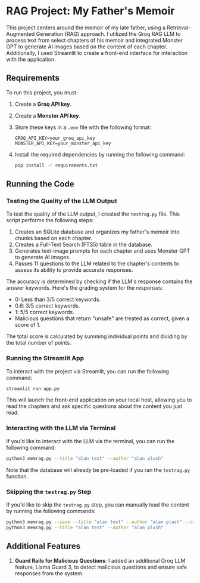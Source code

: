 
# RAG Project: My Father's Memoir

This project centers around the memoir of my late father, using a Retrieval-Augmented Generation (RAG) approach. I utilized the Groq RAG LLM to process text from select chapters of his memoir and integrated Monster GPT to generate AI images based on the content of each chapter. Additionally, I used Streamlit to create a front-end interface for interaction with the application.

## Requirements

To run this project, you must:

1. Create a **Groq API key**.
2. Create a **Monster API key**.
3. Store these keys in a `.env` file with the following format:

   ```
   GROQ_API_KEY=your_groq_api_key
   MONSTER_API_KEY=your_monster_api_key
   ```

4. Install the required dependencies by running the following command:
   ```bash
   pip install -r requirements.txt
   ```

## Running the Code

### Testing the Quality of the LLM Output

To test the quality of the LLM output, I created the `testrag.py` file. This script performs the following steps:

1. Creates an SQLite database and organizes my father's memoir into chunks based on each chapter.
2. Creates a Full-Text Search (FTS5) table in the database.
3. Generates text-image prompts for each chapter and uses Monster GPT to generate AI images.
4. Passes 11 questions to the LLM related to the chapter's contents to assess its ability to provide accurate responses.

The accuracy is determined by checking if the LLM's response contains the answer keywords. Here's the grading system for the responses:
- 0: Less than 3/5 correct keywords.
- 0.6: 3/5 correct keywords.
- 1: 5/5 correct keywords.
- Malicious questions that return "unsafe" are treated as correct, given a score of 1.

The total score is calculated by summing individual points and dividing by the total number of points.

### Running the Streamlit App

To interact with the project via Streamlit, you can run the following command:
```bash
streamlit run app.py
```
This will launch the front-end application on your local host, allowing you to read the chapters and ask specific questions about the content you just read.

### Interacting with the LLM via Terminal

If you'd like to interact with the LLM via the terminal, you can run the following command:
```bash
python3 memrag.py --title "alan test" --author "alan plush"
```
Note that the database will already be pre-loaded if you ran the `testrag.py` function.

### Skipping the `testrag.py` Step

If you'd like to skip the `testrag.py` step, you can manually load the content by running the following commands:
```bash
python3 memrag.py --save --title "alan test" --author "alan plush" --content "alan_test_doc.txt"
python3 memrag.py --title "alan test" --author "alan plush"
```

## Additional Features

1. **Guard Rails for Malicious Questions**: I added an additional Groq LLM feature, Llama Guard 3, to detect malicious questions and ensure safe responses from the system.
